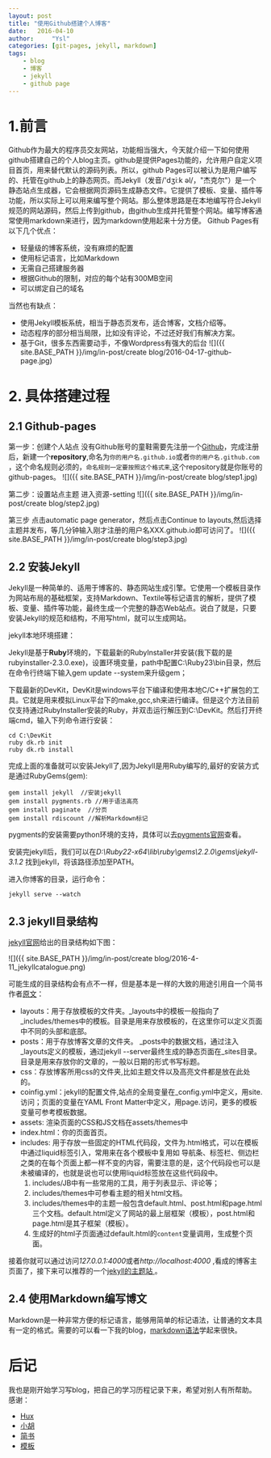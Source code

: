 ```yaml
---
layout: post
title: "使用Github搭建个人博客"
date:   2016-04-10  
author:     "Ysl"
categories: [git-pages, jekyll, markdown]
tags:
    - blog
    - 博客
    - jekyll
    - github page
---
```


# 1.前言

Github作为最大的程序员交友网站，功能相当强大，今天就介绍一下如何使用github搭建自己的个人blog主页。github是提供Pages功能的，允许用户自定义项目首页，用来替代默认的源码列表。所以，github Pages可以被认为是用户编写的、托管在github上的静态网页。而Jekyll（发音/'dʒiːk əl/，"杰克尔"）是一个静态站点生成器，它会根据网页源码生成静态文件。它提供了模板、变量、插件等功能，所以实际上可以用来编写整个网站。那么整体思路是在本地编写符合Jekyll规范的网站源码，然后上传到github，由github生成并托管整个网站。编写博客通常使用markdown来进行，因为markdown使用起来十分方便。 
Github Pages有以下几个优点：

- 轻量级的博客系统，没有麻烦的配置
- 使用标记语言，比如Markdown
- 无需自己搭建服务器
- 根据Github的限制，对应的每个站有300MB空间
- 可以绑定自己的域名

当然也有缺点：

- 使用Jekyll模板系统，相当于静态页发布，适合博客，文档介绍等。
- 动态程序的部分相当局限，比如没有评论，不过还好我们有解决方案。
- 基于Git，很多东西需要动手，不像Wordpress有强大的后台
![]({{ site.BASE_PATH }}/img/in-post/create blog/2016-04-17-github-page.jpg)

# 2. 具体搭建过程

## 2.1 Github-pages
第一步：创建个人站点
    没有Github账号的童鞋需要先注册一个[Github](https://github.com/)，完成注册后，新建一个**repository**,命名为`你的用户名.github.io`或者`你的用户名.github.com` ，这个命名规则必须的，`命名规则一定要按照这个格式来`,这个repository就是你账号的github-pages。
    ![]({{ site.BASE_PATH }}/img/in-post/create blog/step1.jpg)

第二步：设置站点主题
进入资源-setting
    ![]({{ site.BASE_PATH }}/img/in-post/create blog/step2.jpg)

第三步
点击automatic page generator，然后点击Continue to layouts,然后选择主题并发布，等几分钟输入刚才注册的用户名XXX.github.io即可访问了。
![]({{ site.BASE_PATH }}/img/in-post/create blog/step3.jpg)

## 2.2 安装Jekyll
Jekyll是一种简单的、适用于博客的、静态网站生成引擎。它使用一个模板目录作为网站布局的基础框架，支持Markdown、Textile等标记语言的解析，提供了模板、变量、插件等功能，最终生成一个完整的静态Web站点。说白了就是，只要安装Jekyll的规范和结构，不用写html，就可以生成网站。

jekyll本地环境搭建：

Jekyll是基于**Ruby**环境的，下载最新的RubyInstaller并安装(我下载的是rubyinstaller-2.3.0.exe)，设置环境变量，path中配置C:\Ruby23\bin目录，然后在命令行终端下输入gem update --system来升级gem；

下载最新的DevKit，DevKit是windows平台下编译和使用本地C/C++扩展包的工具。它就是用来模拟Linux平台下的make,gcc,sh来进行编译。但是这个方法目前仅支持通过RubyInstaller安装的Ruby，并双击运行解压到C:\DevKit。然后打开终端cmd，输入下列命令进行安装：

    cd C:\DevKit
    ruby dk.rb init 
    ruby dk.rb install 
 
完成上面的准备就可以安装Jekyll了,因为Jekyll是用Ruby编写的,最好的安装方式是通过RubyGems(gem):

 
    gem install jekyll  //安装jekyll
    gem install pygments.rb //用于语法高亮
    gem install paginate  //分页
    gem install rdiscount //解析Markdown标记

pygments的安装需要python环境的支持，具体可以去[pygments官网](http://pygments.org/)查看。

安装完jekyll后，我们可以在*D:\Ruby22-x64\lib\ruby\gems\2.2.0\gems\jekyll-3.1.2*
找到jekyll，将该路径添加至PATH。

进入你博客的目录，运行命令：

    jekyll serve --watch

## 2.3 jekyll目录结构

[jekyll官网](http://jekyllrb.com/docs/home/)给出的目录结构如下图：

![]({{ site.BASE_PATH }}/img/in-post/create blog/2016-4-11_jekyllcatalogue.png)

可能生成的目录结构会有点不一样，但是基本是一样的大致的用途引用自一个简书作者[原文](http://www.jianshu.com/p/609e1197754c)：

- layouts：用于存放模板的文件夹。_layouts中的模板一般指向了_includes/themes中的模板。目录是用来存放模板的，在这里你可以定义页面中不同的头部和底部。
- posts：用于存放博客文章的文件夹。 _posts中的数据文档，通过注入_layouts定义的模板，通过jekyll --server最终生成的静态页面在_sites目录。目录是用来存放你的文章的，一般以日期的形式书写标题。
- css：存放博客所用css的文件夹,比如主题文件以及高亮文件都是放在此处的。
- coinfig.yml：jekyll的配置文件,站点的全局变量在_config.yml中定义，用site.访问；页面的变量在YAML Front Matter中定义，用page.访问，更多的模板变量可参考模板数据。
- assets: 渲染页面的CSS和JS文档在assets/themes中
- index.html：你的页面首页。
- includes: 用于存放一些固定的HTML代码段，文件为.html格式，可以在模板中通过liquid标签引入，常用来在各个模板中复用如 导航条、标签栏、侧边栏之类的在每个页面上都一样不变的内容，需要注意的是，这个代码段也可以是未被编译的，也就是说也可以使用liquid标签放在这些代码段中。
    1) includes/JB中有一些常用的工具，用于列表显示、评论等；
    2) includes/themes中可参看主题的相关html文档。
    3) includes/themes中的主题一般包含default.html、post.html和page.html三个文档。default.html定义了网站的最上层框架（模板），post.html和page.html是其子框架（模板）。
    4) 生成好的html子页面通过default.html的`content`变量调用，生成整个页面。
<!--  -->
<!--  -->


接着你就可以通过访问*127.0.0.1:4000*或者*http://localhost:4000* ,看成的博客主页面了，接下来可以推荐的一个[jekyll的主题站
](http://jekyllthemes.org/)。


## 2.4 使用Markdown编写博文

Markdown是一种非常方便的标记语言，能够用简单的标记语法，让普通的文本具有一定的格式。需要的可以看一下我的blog，[markdown语法](http://yangshuailing.github.io/2016/04/17/markdown-notes/)学起来很快。

# 后记

我也是刚开始学习写blog，把自己的学习历程记录下来，希望对别人有所帮助。
感谢：
- [Hux](http://huangxuan.me/)
- [小胡](http://hujunyu1222.github.io/)
- [简书](http://www.jianshu.com/)
- [模板](http://www.zhanxin.info/themes.html)












